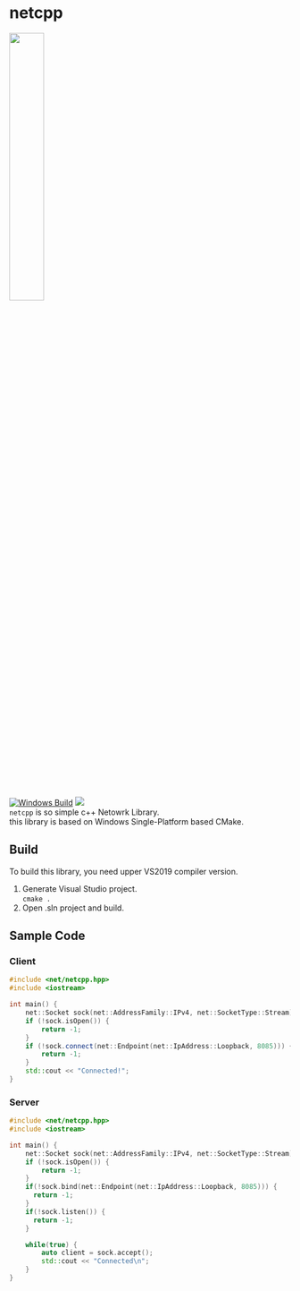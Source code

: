 # netcpp
<image src="https://github.com/index1207/netcpp/assets/63224377/5adcc63a-50e2-42a7-bcd5-d568ff1500a9" width="35%"> <br>
[![Windows Build](https://github.com/index1207/netcpp/actions/workflows/cmake-windows-platform.yml/badge.svg?branch=release)](https://github.com/index1207/netcpp/actions/workflows/cmake-windows-platform.yml) ![](https://img.shields.io/badge/language-C++20-blue)<br>
`netcpp` is so simple c++ Netowrk Library. <br>
this library is based on Windows Single-Platform based CMake.

## Build
To build this library, you need upper VS2019 compiler version.
1. Generate Visual Studio project. <br>
`cmake .`
2. Open .sln project and build.

## Sample Code

### Client
```cpp
#include <net/netcpp.hpp>
#include <iostream>

int main() {
    net::Socket sock(net::AddressFamily::IPv4, net::SocketType::Stream);
    if (!sock.isOpen()) {
        return -1;
    }
    if (!sock.connect(net::Endpoint(net::IpAddress::Loopback, 8085))) {
        return -1;
    }
    std::cout << "Connected!";
}
```

### Server
```cpp
#include <net/netcpp.hpp>
#include <iostream>

int main() {
    net::Socket sock(net::AddressFamily::IPv4, net::SocketType::Stream);
    if (!sock.isOpen()) {
        return -1;
    }
    if(!sock.bind(net::Endpoint(net::IpAddress::Loopback, 8085))) {
      return -1;
    }
    if(!sock.listen()) {
      return -1;
    }

    while(true) {
        auto client = sock.accept();
        std::cout << "Connected\n";
    }
}
```
